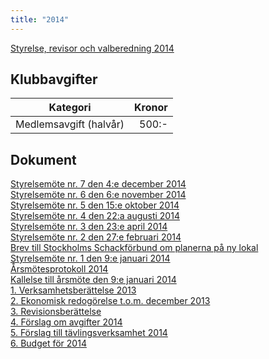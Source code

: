 ```yaml
---
title: "2014"
---
```

[Styrelse, revisor och valberedning 2014](HTM/seniorstyrelse_2014.pdf)

## Klubbavgifter

|Kategori|Kronor|
|-|-:|
|Medlemsavgift (halvår)|500:-|

## Dokument
[Styrelsemöte nr. 7 den 4:e december 2014](Protokoll_SrS_nr7_2014.pdf)  
[Styrelsemöte nr. 6 den 6:e november 2014](Protokoll_SrS_nr6_2014.pdf)  
[Styrelsemöte nr. 5 den 15:e oktober 2014](Protokoll_SrS_nr5_2014.pdf)  
[Styrelsemöte nr. 4 den 22:a augusti 2014](Protokoll_SrS_nr4_2014.pdf)  
[Styrelsemöte nr. 3 den 23:e april 2014](Protokoll_SrS_nr3_2014.pdf)  
[Styrelsemöte nr. 2 den 27:e februari 2014](Protokoll_SrS_nr2_2014.pdf)  
[Brev till Stockholms Schackförbund om planerna på ny lokal](BrevKaplansbacken.pdf)  
[Styrelsemöte nr. 1 den 9:e januari 2014](Protokoll_SrS_nr1_2014.pdf)  
[Årsmötesprotokoll 2014](arsmote_protokoll_2014.pdf)  
[Kallelse till årsmöte den 9:e januari 2014](Kallelse_arsmote_2014_SrS.pdf)  
[1. Verksamhetsberättelse 2013](Verksamhetsberattelse_SrS_2013.pdf)  
[2. Ekonomisk redogörelse t.o.m. december 2013](ekonomisk_redogorelse_SrS_2013.pdf)  
[3. Revisionsberättelse](Revisionsberattelse_SrS_2013.pdf)  
[4. Förslag om avgifter 2014](Forslag_om_avgifter_2014.pdf)  
[5. Förslag till tävlingsverksamhet 2014](verksamhet_2014.pdf)  
[6. Budget för 2014](Budget_for_SrS_2014.pdf)  
